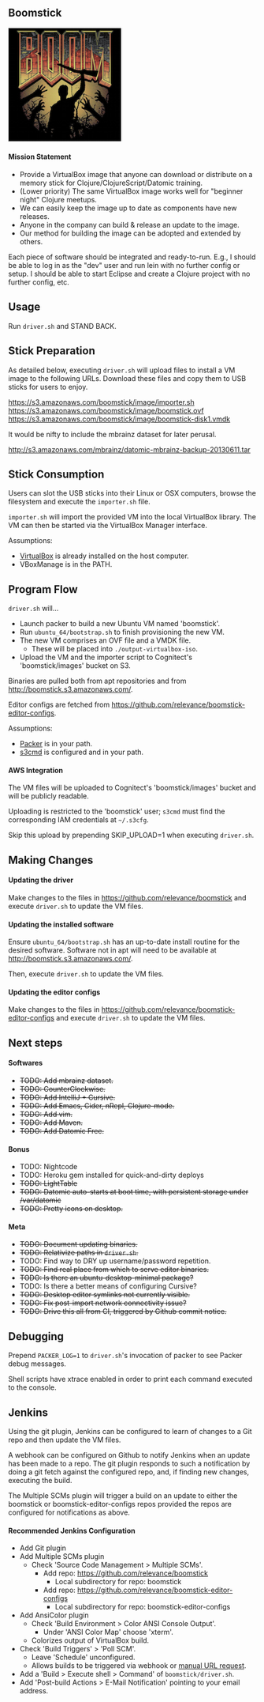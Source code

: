 ## Boomstick
![](resources/boom.png)
#### Mission Statement

* Provide a VirtualBox image that anyone can download or
distribute on a memory stick for Clojure/ClojureScript/Datomic
training.
* (Lower priority) The same VirtualBox image works well for "beginner
night" Clojure meetups.
* We can easily keep the image up to date as components have new releases.
* Anyone in the company can build & release an update to the image.
* Our method for building the image can be adopted and extended by others.

Each piece of software should be integrated and ready-to-run. E.g., I should be able
to log in as the "dev" user and run lein with no further config or
setup. I should be able to start Eclipse and create a Clojure project
with no further config, etc.



## Usage

Run `driver.sh` and STAND BACK.



## Stick Preparation

As detailed below, executing `driver.sh` will upload files to install
a VM image to the following URLs. Download these files and copy them
to USB sticks for users to enjoy.

https://s3.amazonaws.com/boomstick/image/importer.sh  
https://s3.amazonaws.com/boomstick/image/boomstick.ovf  
https://s3.amazonaws.com/boomstick/image/boomstick-disk1.vmdk  

It would be nifty to include the mbrainz dataset for later perusal.

http://s3.amazonaws.com/mbrainz/datomic-mbrainz-backup-20130611.tar



## Stick Consumption

Users can slot the USB sticks into their Linux or OSX computers,
browse the filesystem and execute the `importer.sh` file.

`importer.sh` will import the provided VM into the local VirtualBox
library. The VM can then be started via the VirtualBox Manager interface.

Assumptions:

- [VirtualBox](https://www.virtualbox.org/wiki/Downloads) is already
  installed on the host computer.  
- VBoxManage is in the PATH.  



## Program Flow

`driver.sh` will...

- Launch packer to build a new Ubuntu VM named 'boomstick'.  
 - Run `ubuntu_64/bootstrap.sh` to finish provisioning the new VM.  
 - The new VM comprises an OVF file and a VMDK file.  
   - These will be placed into `./output-virtualbox-iso`.  
- Upload the VM and the importer script to Cognitect's 'boomstick/images' bucket on S3.  

Binaries are pulled both from apt repositories and from http://boomstick.s3.amazonaws.com/.

Editor configs are fetched from https://github.com/relevance/boomstick-editor-configs.

Assumptions:

- [Packer](http://www.packer.io/) is in your path.
- [s3cmd](http://s3tools.org/download) is configured and in your path.

#### AWS Integration

The VM files will be uploaded to Cognitect's 'boomstick/images' bucket and will be publicly readable.

Uploading is restricted to the 'boomstick' user; `s3cmd` must find
the corresponding IAM credentials at `~/.s3cfg`.

Skip this upload by prepending SKIP_UPLOAD=1 when executing `driver.sh`.



## Making Changes

#### Updating the driver

Make changes to the files in https://github.com/relevance/boomstick
and execute `driver.sh` to update the VM files.

#### Updating the installed software

Ensure `ubuntu_64/bootstrap.sh` has an up-to-date install routine for
the desired software. Software not in apt will
need to be available at http://boomstick.s3.amazonaws.com/.

Then, execute `driver.sh` to update the VM files.

#### Updating the editor configs

Make changes to the files in https://github.com/relevance/boomstick-editor-configs
and execute `driver.sh` to update the VM files.



## Next steps

#### Softwares
- ~~TODO: Add mbrainz dataset.~~
- ~~TODO: CounterClockwise.~~
- ~~TODO: Add IntelliJ + Cursive.~~
- ~~TODO: Add Emacs, Cider, nRepl, Clojure-mode.~~
- ~~TODO: Add vim.~~
- ~~TODO: Add Maven.~~
- ~~TODO: Add Datomic Free.~~

#### Bonus
- TODO: Nightcode
- TODO: Heroku gem installed for quick-and-dirty deploys
- ~~TODO: LightTable~~
- ~~TODO: Datomic auto-starts at boot time, with persistent storage under /var/datomic~~
- ~~TODO: Pretty icons on desktop.~~

#### Meta
- ~~TODO: Document updating binaries.~~
- ~~TODO: Relativize paths in `driver.sh`.~~
- TODO: Find way to DRY up username/password repetition.
- ~~TODO: Find real place from which to serve editor binaries.~~
- ~~TODO: Is there an ubuntu-desktop-minimal package?~~
- TODO: Is there a better means of configuring Cursive?
- ~~TODO: Desktop editor symlinks not currently visible.~~
- ~~TODO: Fix post-import network connectivity issue?~~
- ~~TODO: Drive this all from CI, triggered by Github commit notice.~~



## Debugging

Prepend `PACKER_LOG=1` to `driver.sh`'s invocation of packer to see Packer debug messages.

Shell scripts have xtrace enabled in order to print each command
executed to the console.



## Jenkins

Using the git plugin, Jenkins can be configured to learn of changes to
a Git repo and then update the VM files.

A webhook can be configured on Github to notify Jenkins when an update
has been made to a repo. The git plugin responds to such a
notification by doing a git fetch against the configured repo, and, if
finding new changes, executing the build.

The Multiple SCMs plugin will trigger a build on an update to either
the boomstick or boomstick-editor-configs repos provided the repos
are configured for notifications as above.

#### Recommended Jenkins Configuration

- Add Git plugin  
- Add Multiple SCMs plugin  
  - Check 'Source Code Management > Multiple SCMs'.  
    - Add repo: https://github.com/relevance/boomstick  
      - Local subdirectory for repo: boomstick  
    - Add repo: https://github.com/relevance/boomstick-editor-configs  
      - Local subdirectory for repo: boomstick-editor-configs  
- Add AnsiColor plugin  
  - Check 'Build Environment > Color ANSI Console Output'.  
    - Under 'ANSI Color Map' choose 'xterm'.  
  - Colorizes output of VirtualBox build.  
- Check 'Build Triggers' > 'Poll SCM'.  
  - Leave 'Schedule' unconfigured.  
  - Allows builds to be triggered via webhook or [manual URL
    request](http://127.0.0.1:8080/git/notifyCommit?url=https://github.com/relevance/boomstick).  
- Add a 'Build > Execute shell > Command' of `boomstick/driver.sh`.  
- Add 'Post-build Actions > E-Mail Notification' pointing to your
  email address.
  
